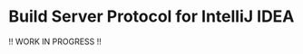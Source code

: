 # Build Server Protocol for IntelliJ IDEA

<!-- Plugin description -->
!! WORK IN PROGRESS !!
<!-- Plugin description end -->
